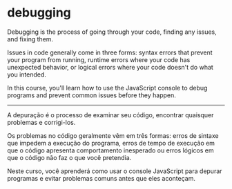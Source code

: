# debugging

Debugging is the process of going through your code, finding any issues, and fixing them.

Issues in code generally come in three forms: syntax errors that prevent your program from running, runtime errors where your code has unexpected behavior, or logical errors where your code doesn't do what you intended.

In this course, you'll learn how to use the JavaScript console to debug programs and prevent common issues before they happen.

---

A depuração é o processo de examinar seu código, encontrar quaisquer problemas e corrigi-los.

Os problemas no código geralmente vêm em três formas: erros de sintaxe que impedem a execução do programa, erros de tempo de execução em que o código apresenta comportamento inesperado ou erros lógicos em que o código não faz o que você pretendia.

Neste curso, você aprenderá como usar o console JavaScript para depurar programas e evitar problemas comuns antes que eles aconteçam. 